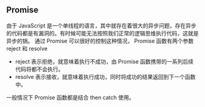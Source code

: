 ## Promise

由于 JavaScript 是一个单线程的语言，其中就存在着很大的异步问题，存在异步的代码都是有漏洞的。有时候可能无法按照我们正常的逻辑思维执行代码，这就是异步的锅。
通过 Promise 可以很好的控制这种情况， Promise 函数有两个参数 reject 和 resolve
- reject
    表示拒绝，就意味着执行不成功，由 Promise 函数携带的一系列后续代码将都不会执行。
- resolve
    表示接收，就意味着执行成功，同时将成功的结果返回到下一个函数中。

一般情况下 Promise 函数都是结合 then catch 使用。